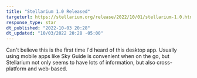 ```yaml
---
title: "Stellarium 1.0 Released"
targeturl: https://stellarium.org/release/2022/10/01/stellarium-1.0.html 
response_type: star
dt_published: "2022-10-03 20:28"
dt_updated: "10/03/2022 20:28 -05:00"
---
```


Can't believe this is the first time I'd heard of this desktop app. Usually using mobile apps like Sky Guide is convenient when on the go, but Stellarium not only seems to have lots of information, but also cross-platform and web-based. 

